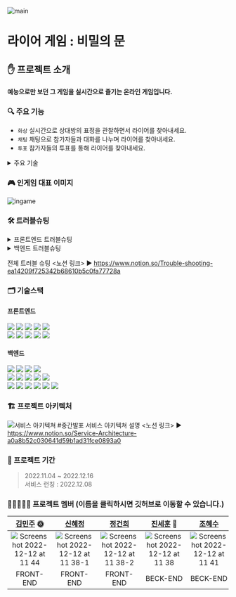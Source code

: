 ![main](https://user-images.githubusercontent.com/112993031/206946851-50dbdda6-2219-4e47-bcad-67d188ad3007.png)

# 라이어 게임 : 비밀의 문

## ✋ 프로젝트 소개
#### 예능으로만 보던 그 게임을 실시간으로 즐기는 온라인 게임입니다.

### 🔍 주요 기능
- `화상` 실시간으로 상대방의 표정을 관찰하면서 라이어를 찾아내세요.
- `채팅` 채팅으로 참가자들과 대화를 나누며 라이어를 찾아내세요.
- `투표` 참가자들의 투표를 통해 라이어를 찾아내세요.

<details>
<summary>주요 기술</summary>

  #### OpenVidu
  - MCU 방식은 WebRTC를 사용하는 이유인 실시간성이 저해되고  
  비디오, 오디오와 같은 미디어 자원을 사용하는 데에 있어 비용이 많이 든다는 단점이 있습니다.  
  Mesh 방식은 클라이언트끼리 직접적으로 연결되어 클라이언트의 과부하가 급격하게 증가합니다.  
  따라서, 다대다 WebRTC 연결방식 중 클라이언트의 부하가 적은 SFU 방식 선택하였고,  
  SFU연결에 필요한 미디어 서버 구축에 필요한 리소스를 절약해주는 open-vidu 라이브러리 이용하였습니다.
  #### SockJS/StompJS
  - Websocket 으로 헤더 전송이 어려워 보안된 인증처리 구현이 어렵다. 반면 Stomp는 메세지 헤더를 통해  
  인증 처리를 구현하기 용이하며, pub/sub 구조의 Websocket기반 프로토콜로 메세지 발행 시 엔드포인트를  
  별도로 분리하여 관리하기 용이하여 선택하였다.
  #### CI/CD
  - 자동 배포 방식 중 ‘Amazon AWS S3/Git Action’과 ‘Amazon AWS Amplify’ 두 가지 방법을 고려하였고,  
  Open-vidu의 경우 https 프로토콜 사용이 필수 적인데 ‘Amazon S3/Git Action’ 방식은 http 프로토콜 배포를  
  지원하지 않아 ‘Amazon AWS Amplify’ 배포 방식을 사용하게 되었다.

</details>

### 🎮 인게임 대표 이미지
![ingame](https://user-images.githubusercontent.com/112993031/206951497-8d6f778b-335b-4889-8214-addb59ec86a0.png)

### 🛠️ 트러블슈팅
<details>
<summary>프론트엔드 트러블슈팅</summary>

  #### OpenVidu
  - ⛔️ 문제  
  다른 브라우저에서 카메라를 사용 중인 경우 Open-vidu 서버에 접속에 실패하는데, 이 때 나타나는  
  오류코드가 Open-vidu logger. 즉, 라이브러리 내에서 발생한 코드여서 분기점을 잡기가 어려웠습니다.
  - ✅ 해결  
  `navigator.mediaDevices.getUserMedia` 함수를 통해 내가 원하는 곳에 분기점을 추가로 잡을 수 있을  
  것으로 판단했고 open-vidu 접속보다 보다 앞선 GameRoom useEffect에서 미리 분기점을 잡아 예외처리 했습니다.

</details>
<details>
<summary>백엔드 트러블슈팅</summary>

  #### QueryDSL
  - ⛔️ 문제  
  쿼리문 작성 후 실행 시, Update문과 같은 bulk연산을 자주 실행할 때 정상적으로 영속성 컨텍스트에  
  반영이 되지 않아 이전 데이터가 그대로 남아있는 상태로 보여지는 이슈가 잦았습니다..
  - ✅ 해결  
  이전에는 무조건 flush()와 같은 명령어를 무분별하게 사용하여 제대로 데이터가 반영이 되지 않았다면,  
  이번에는 api가 정상적으로 실행이 되고 메소드 내부 마지막 부분에 기입하여 한번에 반영될 수 있도록 수정했습니다.

</details>

전체 트러블 슈팅 <노션 링크> ▶ https://www.notion.so/Trouble-shooting-ea14209f725342b68610b5c0fa77728a

### 🗂️ 기술스택
#### 프론트엔드
<img src="https://img.shields.io/badge/HTML-E34F26?style=for-the-badge&logo=HTML5&logoColor=white"/> <img src="https://img.shields.io/badge/Sass-CC6699?style=for-the-badge&logo=Sass&logoColor=white"/> <img src="https://img.shields.io/badge/JavaScript-F7DF1E?style=for-the-badge&logo=JavaScript&logoColor=black"/> <img src="https://img.shields.io/badge/React-61DAFB?style=for-the-badge&logo=React&logoColor=black"/> <img src="https://img.shields.io/badge/Redux Toolkit-764ABC?style=for-the-badge&logo=Redux&logoColor=white"/> <br> <img src="https://img.shields.io/badge/Axios-5A29E4?style=for-the-badge&logo=Axios&logoColor=white"/> <img src="https://img.shields.io/badge/WebRTC-333333?style=for-the-badge&logo=WebRTC&logoColor=white"/> <img src="https://img.shields.io/badge/openVidu-06d362?style=for-the-badge&logo=oepnVidu&logoColor=white"/> <img src="https://img.shields.io/badge/sockjs-333333?style=for-the-badge&logo=sockjs&logoColor=white"/> <img src="https://img.shields.io/badge/stomp-333333?style=for-the-badge&logo=stomp&logoColor=white"/>
#### 백엔드
<img src="https://img.shields.io/badge/Spring-6DB33F?style=for-the-badge&logo=Spring&logoColor=white"/> <img src="https://img.shields.io/badge/Spring Boot-6DB33F?style=for-the-badge&logo=Spring Boot&logoColor=white"/> <img src="https://img.shields.io/badge/Spring Security-6DB33F?style=for-the-badge&logo=Spring Security&logoColor=white"/> <img src="https://img.shields.io/badge/JWT Token-333333?style=for-the-badge&logo=JWT Token&logoColor=white"/>  
<img src="https://img.shields.io/badge/Redis-DC382D?style=for-the-badge&logo=Redis&logoColor=white"/> <img src="https://img.shields.io/badge/QueryDSL-0769AD?style=for-the-badge&logo=QueryDSL&logoColor=white"/> <img src="https://img.shields.io/badge/MySQL-4479A1?style=for-the-badge&logo=MySQL&logoColor=white"/> <img src="https://img.shields.io/badge/Amazon RDS-527FFF?style=for-the-badge&logo=Amazon RDS&logoColor=white"/> <img src="https://img.shields.io/badge/Amazon S3-569A31?style=for-the-badge&logo=Amazon S3&logoColor=white"/>  
<img src="https://img.shields.io/badge/Amazon EC2-FF9900?style=for-the-badge&logo=Amazon EC2&logoColor=white"/> <img src="https://img.shields.io/badge/Docker-2496ED?style=for-the-badge&logo=Docker&logoColor=white"/> <img src="https://img.shields.io/badge/WebRTC-333333?style=for-the-badge&logo=WebRTC&logoColor=white"/> <img src="https://img.shields.io/badge/openVidu-06d362?style=for-the-badge&logo=oepnVidu&logoColor=white"/> <img src="https://img.shields.io/badge/sockjs-333333?style=for-the-badge&logo=sockjs&logoColor=white"/> <img src="https://img.shields.io/badge/stomp-333333?style=for-the-badge&logo=stomp&logoColor=white"/>

### 🏗️ 프로젝트 아키텍처
![서비스 아키텍쳐 #중간발표](https://user-images.githubusercontent.com/112993031/204065939-8d25f487-30cb-43d0-ab3a-1a663ccf8335.png)
서비스 아키텍쳐 설명 <노션 링크> ▶ https://www.notion.so/Service-Architecture-a0a8b52c030641d59b1ad31fce0893a0

### 📆 프로젝트 기간

> 2022.11.04 ~ 2022.12.16  
> 서비스 런칭 : 2022.12.08  

### 🙋🏻‍♀️🙋🏻 프로젝트 멤버 (이름을 클릭하시면 깃허브로 이동할 수 있습니다.)

|[김민주](https://github.com/roses16-dev) 🌞|[신혜정](https://github.com/cherrydding)|[정건희](https://github.com/keepfall)|[진세훈](https://github.com/JayEsEichi) 🌝|[조혜수](https://github.com/antcho1024)|박성빈|
|:---:|:---:|:---:|:---:|:---:|:---:|
|![Screenshot 2022-12-12 at 11 44](https://user-images.githubusercontent.com/112993031/206950033-8610fec1-2a85-46d8-9283-a18e110e32c2.png)|![Screenshot 2022-12-12 at 11 38-1](https://user-images.githubusercontent.com/112993031/206950056-e90ba3e7-d3e7-40f2-9cb4-ff7a0d77c939.png)|![Screenshot 2022-12-12 at 11 38-2](https://user-images.githubusercontent.com/112993031/206950052-99318217-626e-4f68-8815-e1f5e1f316e5.png)|![Screenshot 2022-12-12 at 11 38](https://user-images.githubusercontent.com/112993031/206950045-de2696fd-ccae-4431-8ac9-26b724727c56.png)|![Screenshot 2022-12-12 at 11 41](https://user-images.githubusercontent.com/112993031/206950040-b38b2b2d-5da1-4ad9-9e6a-f31658635e17.png)|![Screenshot 2022-12-12 at 11 38-1](https://user-images.githubusercontent.com/112993031/206950056-e90ba3e7-d3e7-40f2-9cb4-ff7a0d77c939.png)|
|FRONT-END|FRONT-END|FRONT-END|BECK-END|BECK-END|DESIGN|
